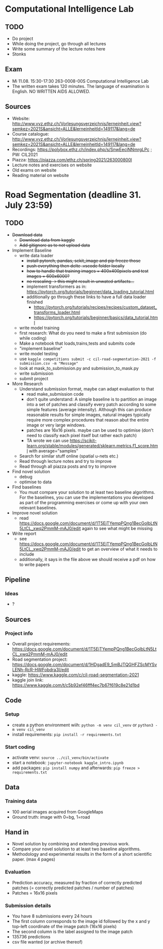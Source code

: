 # Computational Intelligence Lab

## TODO
- Do project
- While doing the project, go through all lectures
- Write some summary of the lecture notes here
- Stonks

## Exam
- Mi 11.08.	15:30-17:30	263-0008-00S Computational Intelligence Lab
- The written exam takes 120 minutes. The language of examination is English. NO WRITTEN AIDS ALLOWED.

## Sources
- Website: http://www.vvz.ethz.ch/Vorlesungsverzeichnis/lerneinheit.view?semkez=2021S&ansicht=ALLE&lerneinheitId=149117&lang=de
- Course catalogue: http://www.vvz.ethz.ch/Vorlesungsverzeichnis/lerneinheit.view?semkez=2021S&ansicht=ALLE&lerneinheitId=149117&lang=de
- Recordings: https://polybox.ethz.ch/index.php/s/SnwEeciNNmrgLPc ; PW: CIL2021
- Piazza: https://piazza.com/ethz.ch/spring2021/263000800l
- Lecture notes and exercises on website
- Old exams on website
- Reading material on website

# Road Segmentation (deadline 31. July 23:59)

## TODO
- ~~Download data~~
  - ~~Download data from kaggle~~
  - ~~Add gitignore as to not upload data~~
- Implement Baseline
  - write data loader
    - ~~install pytorch, pandas, sckit_image and pip freeze those~~
    - ~~push everything then delte .vscode folder locally~~
    - ~~how to handle that training images = 400x400pixels and test images = 600x6000?~~
    - ~~no rescaling -> this might result in unwated artifacts...~~
    - implement transformers as in: https://pytorch.org/tutorials/beginner/data_loading_tutorial.html
    - additionally go through these links to have a full data loader finished
      - https://pytorch.org/tutorials/recipes/recipes/custom_dataset_transforms_loader.html
      - https://pytorch.org/tutorials/beginner/basics/data_tutorial.html
  - write model training
  - first research: What do you need to make a first submission (do while coding)
  - Make a notebook that loads,trains,tests and submits code
  - "implement baseline"
  - write model testing
  - use `kaggle competitions submit -c cil-road-segmentation-2021 -f submission.csv -m "Message"`
  - look at mask_to_submission.py and submission_to_mask.py
  - write submission
  - submit project
- More Research
  - Understand submission format, maybe can adapt evaluation to that
    - read make_submission code
    - don't quite understand: A simple baseline is to partition an image into a set of patches and classify every patch according to some simple features (average intensity). Although this can produce reasonable results for simple images, natural images typically require more complex procedures that reason abut the entire image or very large windows. 
    - patches are 16x16 pixels. maybe can be used to optimise (don't need to classify each pixel itself but rather each patch)
    - TA wrote we can use https://scikit-learn.org/stable/modules/generated/sklearn.metrics.f1_score.html with average="samples" 
  - Search for similar stuff online (spatial u-nets etc.)
  - Read through lecture notes and try to improve
  - Read through all piazza posts and try to improve
- Find novel solution
  - debug
  - optimise to data 
- Find baselines
  - You must compare your solution to at least two baseline algorithms. For the baselines, you can use the implementations you developed as part of the programming exercises or come up with your own relevant baselines.
- Improve novel solution
  - read https://docs.google.com/document/d/1T5EjTYempPQng1BecGolbLtN5LtCL_xwq2PmmM-mAJ0/edit again to see what might be missing
- Write report
  - see https://docs.google.com/document/d/1T5EjTYempPQng1BecGolbLtN5LtCL_xwq2PmmM-mAJ0/edit to get an overview of what it needs to include
  - additionally, it says in the file above we should receive a pdf on how to write papers

## Pipeline

### Ideas
- ?

## Sources

### Project info
- Overall project requirements: https://docs.google.com/document/d/1T5EjTYempPQng1BecGolbLtN5LtCL_xwq2PmmM-mAJ0/edit
- Road segmentation project: https://docs.google.com/document/d/1HDgadE9_5mBJTQGHFZScMYSvLENh-RcR-HWFobdra3I/edit
- kaggle: https://www.kaggle.com/c/cil-road-segmentation-2021
- kaggle join link: https://www.kaggle.com/t/c5b92ef46fff4ec7b67f619c8e21d1bd

## Code

### Setup
- create a python environment wiih: `python -m venv cil_venv` or `python3 -m venv cil_venv`
- install requirements: `pip install -r requirements.txt`

### Start coding
- activate venv: `source ../cil_venv/bin/activate`
- start a notebook: `jupyter-notebook kaggle_intro.ipynb`
- add packages: `pip install numpy` and afterwards: `pip freeze > requirements.txt`

## Data

### Training data
- 100 aerial images acquired from GoogleMaps
- Ground truth: image with 0=bg, 1=road

## Hand in
- Novel solution by combining and extending previous work.
- Compare your novel solution to at least two baseline algorithms.
- Methodology and experimental results in the form of a short scientific paper. (max 4 pages)

### Evaluation
- Prediction accuracy, measured by fraction of correctly predicted patches (= correctly predicted patches / number of patches)
- Patches = 16x16 pixels      

### Submission details
- You have 8 submissions every 24 hours
- The first column corresponds to the image id followed by the x and y top-left coordinate of the image patch (16x16 pixels)
- The second column is the label assigned to the image patch
- 135736 predictions
- csv file wanted (or archive thereof)
